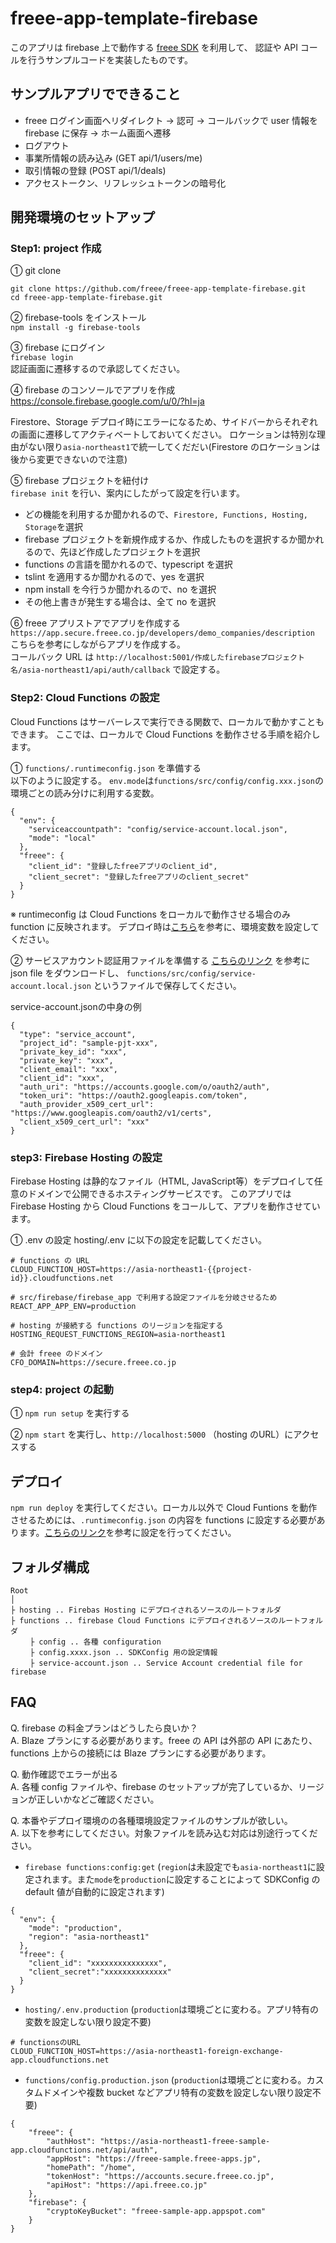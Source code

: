 # freee-app-template-firebase

このアプリは firebase 上で動作する [freee SDK](https://github.com/freee/firebase-sdk-js) を利用して、
認証や API コールを行うサンプルコードを実装したものです。

## サンプルアプリでできること

- freee ログイン画面へリダイレクト -> 認可 -> コールバックで user 情報を firebase に保存 -> ホーム画面へ遷移
- ログアウト
- 事業所情報の読み込み (GET api/1/users/me)
- 取引情報の登録 (POST api/1/deals)
- アクセストークン、リフレッシュトークンの暗号化

## 開発環境のセットアップ

### Step1: project 作成
① git clone 


```
git clone https://github.com/freee/freee-app-template-firebase.git
cd freee-app-template-firebase.git
```

② firebase-tools をインストール  
`npm install -g firebase-tools`

③ firebase にログイン  
`firebase login`  
認証画面に遷移するので承認してください。

④ firebase のコンソールでアプリを作成
https://console.firebase.google.com/u/0/?hl=ja

Firestore、Storage デプロイ時にエラーになるため、サイドバーからそれぞれの画面に遷移してアクティベートしておいてください。
ロケーションは特別な理由がない限り`asia-northeast1`で統一してくだだい(Firestore のロケーションは後から変更できないので注意)

⑤ firebase プロジェクトを紐付け  
`firebase init` を行い、案内にしたがって設定を行います。

-  どの機能を利用するか聞かれるので、`Firestore, Functions, Hosting, Storage`を選択  
-  firebase プロジェクトを新規作成するか、作成したものを選択するか聞かれるので、先ほど作成したプロジェクトを選択  
-  functions の言語を聞かれるので、typescript を選択  
-  tslint を適用するか聞かれるので、yes を選択  
-  npm install を今行うか聞かれるので、no を選択  
-  その他上書きが発生する場合は、全て no を選択

⑥ freee アプリストアでアプリを作成する  
`https://app.secure.freee.co.jp/developers/demo_companies/description`  
こちらを参考にしながらアプリを作成する。  
コールバック URL は `http://localhost:5001/作成したfirebaseプロジェクト名/asia-northeast1/api/auth/callback` で設定する。

### Step2: Cloud Functions の設定

Cloud Functions はサーバーレスで実行できる関数で、ローカルで動かすこともできます。
ここでは、ローカルで Cloud Functions を動作させる手順を紹介します。

① `functions/.runtimeconfig.json` を準備する  
以下のように設定する。
`env.mode`は`functions/src/config/config.xxx.json`の環境ごとの読み分けに利用する変数。

```
{
  "env": {
    "serviceaccountpath": "config/service-account.local.json",
    "mode": "local"
  },
  "freee": {
    "client_id": "登録したfreeアプリのclient_id",
    "client_secret": "登録したfreeアプリのclient_secret"
  }
}
```

※ runtimeconfig は Cloud Functions をローカルで動作させる場合のみ function に反映されます。
デプロイ時は[こちら](https://firebase.google.com/docs/functions/config-env#set_environment_configuration_for_your_project)を参考に、環境変数を設定してください。

② サービスアカウント認証用ファイルを準備する
[こちらのリンク](https://firebase.google.com/docs/auth/web/custom-auth?hl=ja) を参考に json file をダウンロードし、 `functions/src/config/service-account.local.json` というファイルで保存してください。

service-account.jsonの中身の例

```
{
  "type": "service_account",
  "project_id": "sample-pjt-xxx",
  "private_key_id": "xxx",
  "private_key": "xxx",
  "client_email": "xxx",
  "client_id": "xxx",
  "auth_uri": "https://accounts.google.com/o/oauth2/auth",
  "token_uri": "https://oauth2.googleapis.com/token",
  "auth_provider_x509_cert_url": "https://www.googleapis.com/oauth2/v1/certs",
  "client_x509_cert_url": "xxx"
}

```

### step3: Firebase Hosting の設定
Firebase Hosting は静的なファイル（HTML, JavaScript等）をデプロイして任意のドメインで公開できるホスティングサービスです。
このアプリでは Firebase Hosting から Cloud Functions をコールして、アプリを動作させています。

① .env の設定
hosting/.env に以下の設定を記載してください。

```
# functions の URL
CLOUD_FUNCTION_HOST=https://asia-northeast1-{{project-id}}.cloudfunctions.net

# src/firebase/firebase_app で利用する設定ファイルを分岐させるため
REACT_APP_APP_ENV=production

# hosting が接続する functions のリージョンを指定する
HOSTING_REQUEST_FUNCTIONS_REGION=asia-northeast1

# 会計 freee のドメイン
CFO_DOMAIN=https://secure.freee.co.jp
```

### step4: project の起動
 
① `npm run setup` を実行する

② `npm start` を実行し、`http://localhost:5000` （hosting のURL）にアクセスする

## デプロイ

`npm run deploy` を実行してください。ローカル以外で Cloud Funtions を動作させるためには、`.runtimeconfig.json` の内容を functions に設定する必要があります。[こちらのリンク](https://firebase.google.com/docs/functions/config-env#set_environment_configuration_for_your_project)を参考に設定を行ってください。

## フォルダ構成

```
Root
│
├ hosting .. Firebas Hosting にデプロイされるソースのルートフォルダ
├ functions .. firebase Cloud Functions にデプロイされるソースのルートフォルダ
　　 ├ config .. 各種 configuration
　　 ├ config.xxxx.json .. SDKConfig 用の設定情報
　　 ├ service-account.json .. Service Account credential file for firebase
```

## FAQ

Q. firebase の料金プランはどうしたら良いか？  
A. Blaze プランにする必要があります。freee の API は外部の API にあたり、functions 上からの接続には Blaze プランにする必要があります。

Q. 動作確認でエラーが出る  
A. 各種 config ファイルや、firebase のセットアップが完了しているか、リージョンが正しいかなどご確認ください。

Q. 本番やデプロイ環境のの各種環境設定ファイルのサンプルが欲しい。  
A. 以下を参考にしてください。対象ファイルを読み込む対応は別途行ってください。

- `firebase functions:config:get` (`region`は未設定でも`asia-northeast1`に設定されます。また`mode`を`production`に設定することによって SDKConfig の default 値が自動的に設定されます)

```
{
  "env": {
    "mode": "production",
    "region": "asia-northeast1"
  },
  "freee": {
    "client_id": "xxxxxxxxxxxxxxx",
    "client_secret":"xxxxxxxxxxxxxx"
  }
}
```

- `hosting/.env.production` (`production`は環境ごとに変わる。アプリ特有の変数を設定しない限り設定不要)

```
# functionsのURL
CLOUD_FUNCTION_HOST=https://asia-northeast1-foreign-exchange-app.cloudfunctions.net
```

- `functions/config.production.json` (`production`は環境ごとに変わる。カスタムドメインや複数 bucket などアプリ特有の変数を設定しない限り設定不要)

```
{
    "freee": {
        "authHost": "https://asia-northeast1-freee-sample-app.cloudfunctions.net/api/auth",
        "appHost": "https://freee-sample.freee-apps.jp",
        "homePath": "/home",
        "tokenHost": "https://accounts.secure.freee.co.jp",
        "apiHost": "https://api.freee.co.jp"
    },
    "firebase": {
        "cryptoKeyBucket": "freee-sample-app.appspot.com"
    }
}
```
